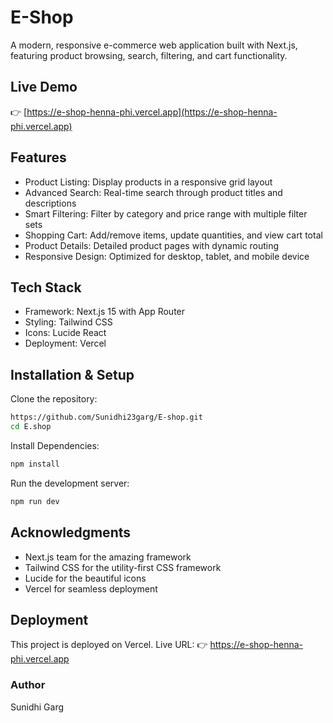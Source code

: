# E-Shop

A modern, responsive e-commerce web application built with Next.js, featuring product browsing, search, filtering, and cart functionality.

## Live Demo
👉 [https://e-shop-henna-phi.vercel.app](https://e-shop-henna-phi.vercel.app)

## Features
- Product Listing: Display products in a responsive grid layout
- Advanced Search: Real-time search through product titles and descriptions
- Smart Filtering: Filter by category and price range with multiple filter sets
- Shopping Cart: Add/remove items, update quantities, and view cart total
- Product Details: Detailed product pages with dynamic routing
- Responsive Design: Optimized for desktop, tablet, and mobile device  

## Tech Stack
- Framework: Next.js 15 with App Router
- Styling: Tailwind CSS
- Icons: Lucide React
- Deployment: Vercel

## Installation & Setup

Clone the repository:
```bash
https://github.com/Sunidhi23garg/E-shop.git
cd E.shop
```

Install Dependencies:
```bash
npm install
```

Run the development server:
```bash
npm run dev
```

 ## Acknowledgments
- Next.js team for the amazing framework
- Tailwind CSS for the utility-first CSS framework
- Lucide for the beautiful icons
- Vercel for seamless deployment

## Deployment

This project is deployed on Vercel.
Live URL: 👉 https://e-shop-henna-phi.vercel.app

### Author
Sunidhi Garg
